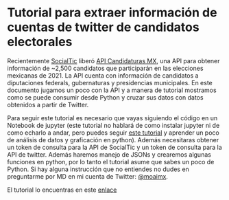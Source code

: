 # Tutorial para extraer información de cuentas de twitter de candidatos electorales

Recientemente [SocialTic](https://socialtic.org/) liberó [API Candidaturas MX](https://socialtic.org/blog/api-candidaturas-mx/), una API para obtener información de ~2,500 candidatos que participarán en las elecciones mexicanas de 2021. La API cuenta con información de candidatos a diputaciones federals, gubernaturas y presidencias municipales. En este documento jugamos un poco con la API y a manera de tutorial mostramos como se puede consumir desde Python y cruzar sus datos con datos obtenidos a partir de Twitter.

Para seguir este tutorial es necesario que vayas siguiendo el código en un Notebook de jupyter (este tutorial no hablará de como instalar jupyter ni de como echarlo a andar, pero puedes seguir [este tutorial](https://github.com/irvingfisica/covid-bokeh) y aprender un poco de análisis de datos y graficación en python). Además necesitaras obtener un token de consulta para la API de SocialTic y un token de consulta para la API de twitter. Además haremos manejo de JSONs y crearemos algunas funciones en python, por lo tanto el tutorial asume que sabes un poco de Python. Si hay alguna instrucción que no entiendes no dudes en preguntarme por MD en mi cuenta de Twitter: [@moaimx](https://twitter.com/moaimx).

El tutorial lo encuentras en este [enlace](https://nbviewer.jupyter.org/github/irvingfisica/tutorial_api_electoral_twitter/blob/master/tutorial.ipynb)